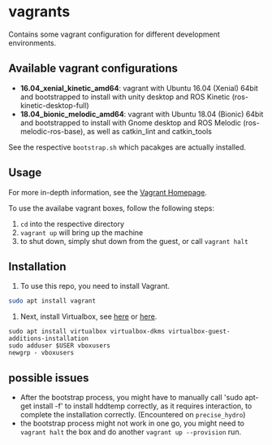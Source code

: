# vagrants
Contains some vagrant configuration for different development environments.

## Available vagrant configurations
* **16.04_xenial_kinetic_amd64**: vagrant with Ubuntu 16.04 (Xenial) 64bit and bootstrapped to install with unity desktop and ROS Kinetic (ros-kinetic-desktop-full)
* **18.04_bionic_melodic_amd64**: vagrant with Ubuntu 18.04 (Bionic) 64bit and bootstrapped to install with Gnome desktop and ROS Melodic (ros-melodic-ros-base), as well as catkin_lint and catkin_tools

See the respective `bootstrap.sh` which pacakges are actually installed.


## Usage
For more in-depth information, see the [Vagrant Homepage](https://www.vagrantup.com/).

To use the availabe vagrant boxes, follow the following steps:

1. `cd` into the respective directory
1. `vagrant up` will bring up the machine
1. to shut down, simply shut down from the guest, or call `vagrant halt`

## Installation
1. To use this repo, you need to install Vagrant.

  ```bash
  sudo apt install vagrant
  ```

1. Next, install Virtualbox, see [here](https://www.virtualbox.org/wiki/Linux_Downloads) or [here](https://wiki.ubuntuusers.de/VirtualBox/Installation/).

  ```
  sudo apt install virtualbox virtualbox-dkms virtualbox-guest-additions-installation
  sudo adduser $USER vboxusers
  newgrp - vboxusers
  ```

## possible issues
- After the bootstrap process, you might have to manually call 'sudo apt-get install -f' to install hddtemp correctly, as it requires interaction, to complete the installation correctly. (Encountered on `precise_hydro`)
- the bootstrap process might not work in one go, you might need to `vagrant halt` the box and do another `vagrant up --provision` run.
